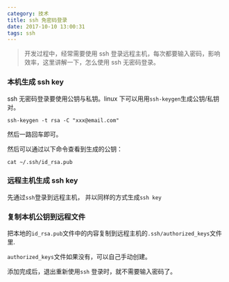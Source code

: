 ```yaml
---
category: 技术
title: ssh 免密码登录
date: 2017-10-10 13:00:31
tags: ssh
---
```


> 开发过程中，经常需要使用 ssh 登录远程主机，每次都要输入密码，影响效率，这里讲解一下，怎么使用 ssh 无密码登录。

<!-- more -->

### 本机生成 ssh key

ssh 无密码登录要使用公钥与私钥。linux 下可以用用`ssh-keygen`生成公钥/私钥对。

```shell
ssh-keygen -t rsa -C "xxx@email.com"
```

然后一路回车即可。

然后可以通过以下命令查看到生成的公钥：

```shell
cat ~/.ssh/id_rsa.pub
```

### 远程主机生成 ssh key

先通过`ssh`登录到远程主机， 并以同样的方式生成`ssh key`

### 复制本机公钥到远程文件

把本地的`id_rsa.pub`文件中的内容复制到远程主机的`.ssh/authorized_keys`文件里.

`authorized_keys`文件如果没有，可以自己手动创建。

添加完成后，退出重新使用`ssh` 登录时，就不需要输入密码了。
